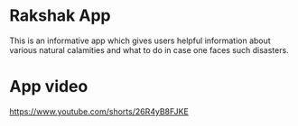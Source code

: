 # Rakshak App
This is an informative app which gives users helpful information about various natural calamities and what to do in case one faces such disasters.

# App video
https://www.youtube.com/shorts/26R4yB8FJKE



